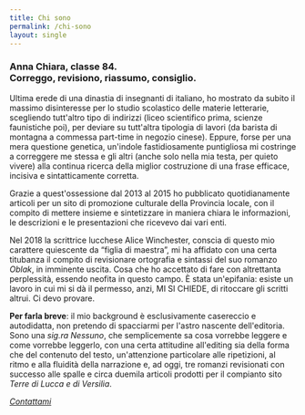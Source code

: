```yaml
---
title: Chi sono
permalink: /chi-sono
layout: single
---
```


<h3>Anna Chiara, classe 84.<br/>
Correggo, revisiono, riassumo, consiglio.</h3>

Ultima erede di una dinastia di insegnanti di italiano, ho mostrato da subito il
massimo disinteresse per lo studio scolastico delle materie letterarie,
scegliendo tutt'altro tipo di indirizzi (liceo scientifico prima, scienze
faunistiche poi), per deviare su tutt'altra tipologia di lavori (da barista di
montagna a commessa part-time in negozio cinese). Eppure, forse per una mera
questione genetica, un'indole fastidiosamente puntigliosa mi costringe a
correggere me stessa e gli altri (anche solo nella mia testa, per quieto vivere)
alla continua ricerca della miglior costruzione di una frase efficace, incisiva
e sintatticamente corretta.

Grazie a quest'ossessione dal 2013 al 2015 ho pubblicato quotidianamente
articoli per un sito di promozione culturale della Provincia locale, con il
compito di mettere insieme e sintetizzare in maniera chiara le informazioni, le
descrizioni e le presentazioni che ricevevo dai vari enti.

Nel 2018 la scrittrice lucchese Alice Winchester, conscia di questo mio
carattere quiescente da “figlia di maestra”, mi ha affidato con una certa
titubanza il compito di revisionare ortografia e sintassi del suo romanzo
*Oblak*, in imminente uscita. Cosa che ho accettato di fare con altrettanta
perplessità, essendo neofita in questo campo. È stata un'epifania: esiste un
lavoro in cui mi si dà il permesso, anzi, MI SI CHIEDE, di ritoccare gli scritti
altrui. Ci devo provare.

**Per farla breve**: il mio background è esclusivamente casereccio e
autodidatta, non pretendo di spacciarmi per l'astro nascente dell'editoria. Sono
una *sig.ra Nessuno*, che semplicemente sa cosa vorrebbe leggere e come vorrebbe
leggerlo, con una certa attitudine all'editing sia della forma che del contenuto
del testo, un'attenzione particolare alle ripetizioni, al ritmo e alla fluidità
della narrazione e, ad oggi, tre romanzi revisionati con successo alle spalle e
circa duemila articoli prodotti per il compianto sito *Terre di Lucca e di
Versilia*.

*[Contattami](contatti)*
